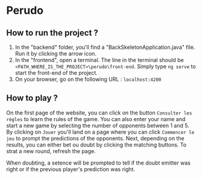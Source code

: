 # Perudo

## How to run the project ?

1. In the "backend" folder, you'll find a "BackSkeletonApplication.java" file. Run it by clicking the arrow icon.
2. In the "frontend", open a terminal. The line in the terminal should be `<PATH_WHERE_IS_THE_PROJECT>\perudo\front-end`. Simply type `ng serve` to start the front-end of the project.
3. On your browser, go on the following URL : `localhost:4200`

## How to play ?

On the first page of the website, you can click on the button `Consulter les règles` to learn the rules of the game.
You can also enter your name and start a new game by selecting the number of opponents between 1 and 5.
By clicking on `Jouer` you'll land on a page where you can click `Commencer le jeu` to prompt the predictions of the opponents. Next, depending on the results, you can either bet ou doubt by clicking the matching buttons.
To strat a new round, refresh the page.

When doubting, a setence will be prompted to tell if the doubt emitter was right or if the previous player's prediction was right.
